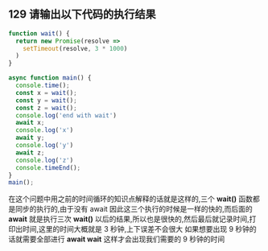 ## 129 请输出以下代码的执行结果
```js
function wait() {
  return new Promise(resolve =>
  	setTimeout(resolve, 3 * 1000)
  )
}

async function main() {
  console.time();
  const x = wait();
  const y = wait();
  const z = wait();
  console.log('end with wait')
  await x;
  console.log('x')
  await y;
  console.log('y')
  await z;
  console.log('z')
  console.timeEnd();
}
main();
```
在这个问题中用之前的时间循环的知识点解释的话就是这样的,三个 **wait()** 函数都是同步的执行的,由于没有 await 因此这三个执行的时候是一样的快的,而后面的 **await** 就是执行三次 **wait()** 以后的结果,所以也是很快的,然后最后就记录时间,打印出时间,这里的时间大概就是 3 秒钟,上下误差不会很大
如果想要出现 9 秒钟的话就需要全部进行 **await wait** 这样才会出现我们需要的 9 秒钟的时间